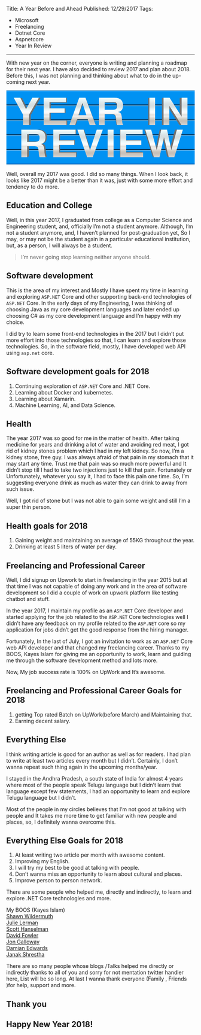 Title: A Year Before and Ahead
Published: 12/29/2017
Tags:
  - Microsoft
  - Freelancing
  - Dotnet Core
  - Aspnetcore
  - Year In Review
---

With new year on the corner, everyone is writing and planning a roadmap for their next year. I have also decided to review 2017 and plan about 2018. Before this, I was not planning and thinking about what to do in the up-coming next year.

![A Year ahead and before](images/YearInREview.png)

Well, overall my 2017 was good. I did so many things. When I look back, it looks like 2017 might be a better than it was, just with some more effort and tendency to do more.

## Education and College

Well, in this year 2017, I graduated from college as a Computer Science and Engineering student, and, officially I’m not a student anymore. Although, I’m not a student anymore, and, I haven’t planned for post-graduation yet, So I may, or may not be the student again in a particular educational institution, but, as a person, I will always be a student.

> I’m never going stop learning neither anyone should.

## Software development

This is the area of my interest and Mostly I have spent my time in learning and exploring `ASP.NET` Core and other supporting back-end technologies of `ASP.NET` Core. In the early days of my Engineering, I was thinking of choosing Java as my core development languages and later ended up choosing C# as my core development language and I’m happy with my choice.

I did try to learn some front-end technologies in the 2017 but I didn’t put more effort into those technologies so that, I can learn and explore those technologies. So, in the software field, mostly, I have developed web API using `asp.net` core.

## Software development goals for 2018

1. Continuing exploration of `ASP.NET` Core and .NET Core.
2. Learning about Docker and kubernetes.
3. Learning about Xamarin.
4. Machine Learning, AI, and Data Science.

## Health

The year 2017 was so good for me in the matter of health. After taking medicine for years and drinking a lot of water and avoiding red meat, I got rid of kidney stones problem which I had in my left kidney. So now, I’m a kidney stone, free guy. I was always afraid of that pain in my stomach that it may start any time. Trust me that pain was so much more powerful and It didn’t stop till I had to take two injections just to kill that pain. Fortunately or Unfortunately, whatever you say it, I had to face this pain one time. So, I’m suggesting everyone drink as much as water they can drink to away from such issue.

Well, I got rid of stone but I was not able to gain some weight and still I’m a super thin person.


## Health goals for 2018

1. Gaining weight and maintaining an average of 55KG throughout the year.
2. Drinking at least 5 liters of water per day.

## Freelancing and Professional Career

Well, I did signup on Upwork to start in freelancing in the year 2015 but at that time I was not capable of doing any work and in the area of software development so I did a couple of work on upwork platform like testing chatbot and stuff.

In the year 2017, I maintain my profile as an `ASP.NET` Core developer and started applying for the job related to the `ASP.NET` Core technologies well I didn’t have any feedback on my profile related to the `ASP.NET` core so my application for jobs didn’t get the good response from the hiring manager.

Fortunately, In the last of July, I got an invitation to work as an `ASP.NET` Core web API developer and that changed my freelancing career. Thanks to my BOOS, Kayes Islam for giving me an opportunity to work, learn and guiding me through the software development method and lots more.

Now, My job success rate is 100% on UpWork and It’s awesome.

## Freelancing and Professional Career Goals for 2018

1. getting Top rated Batch on UpWork(before March) and Maintaining that.
2. Earning decent salary.

## Everything Else

I think writing article is good for an author as well as for readers. I had plan to write at least two articles every month but I didn’t. Certainly, I don’t wanna repeat such thing again in the upcoming months/year.

I stayed in the Andhra Pradesh, a south state of India for almost 4 years where most of the people speak Telugu language but I didn’t learn that language except few statements, I had an opportunity to learn and explore Telugu language but I didn’t.

Most of the people in my circles believes that I’m not good at talking with people and It takes me more time to get familiar with new people and places, so, I definitely wanna overcome this.

## Everything Else Goals for 2018

1. At least writing two article per month with awesome content.
2. Improving my English.
3. I will try my best to be good at talking with people.
4. Don’t wanna miss an opportunity to learn about cultural and places.
5. Improve person to person network.

There are some people who helped me, directly and indirectly, to learn and explore .NET Core technologies and more.

My BOOS (Kayes Islam)\
[Shawn Wildermuth](https://twitter.com/ShawnWildermuth)\
[Julie Lerman](https://twitter.com/julielerman)\
[Scott Hanselman](https://twitter.com/shanselman)\
[David Fowler](https://twitter.com/davidfowl)\
[Jon Galloway](https://twitter.com/jongalloway)\
[Damian Edwards](https://twitter.com/DamianEdwards)\
[Janak Shrestha](https://twitter.com/janaks09)

There are so many people whose blogs /Talks helped me directly or indirectly thanks to all of you and sorry for not mentation twitter handler here, List will be so long. At last I wanna thank everyone (Family , Friends )for help, support and more.

## Thank you 
## Happy New Year 2018!